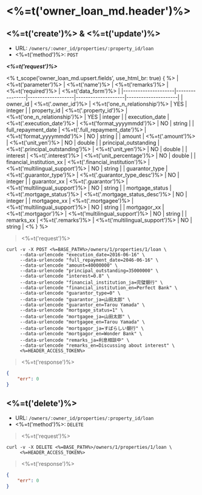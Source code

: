 # <%=t('owner_loan_md.header')%>

## <%=t('create')%> & <%=t('update')%>

- URL: `/owners/:owner_id/properties/:property_id/loan`
- <%=t('method')%>: `POST`

***<%=t('request')%>***

<% t_scope('owner_loan_md.upsert.fields', use_html_br: true) { %>
| <%=t('parameter')%> | <%=t('name')%> | <%=t('remarks')%> | <%=t('required')%> | <%=t('data_form')%> |
|---------------------|----------------|-------------------|--------------------|---------------------|
| owner_id | <%=t('.owner_id')%> | <%=t('one_n_relationship')%> | YES | integer |
| property_id | <%=t('.property_id')%> | <%=t('one_n_relationship')%> | YES | integer |
| execution_date | <%=t('.execution_date')%> | <%=t('format_yyyymmdd')%> | NO | string |
| full_repayment_date | <%=t('.full_repayment_date')%> | <%=t('format_yyyymmdd')%> | NO | string |
| amount | <%=t('.amount')%> | <%=t('unit_yen')%> | NO | double |
| principal_outstanding | <%=t('.principal_outstanding')%> | <%=t('unit_yen')%> | NO | double |
| interest | <%=t('.interest')%> | <%=t('unit_percentage')%> | NO | double |
| financial_institution_xx | <%=t('.financial_institution')%> | <%=t('multilingual_support')%> | NO | string |
| guarantor_type | <%=t('.guarantor_type')%> | <%=t('.guarantor_type_desc')%> | NO | integer |
| guarantor_xx | <%=t('.guarantor')%> | <%=t('multilingual_support')%> | NO | string |
| mortgage_status | <%=t('.mortgage_status')%> | <%=t('.mortgage_status_desc')%> | NO | integer |
| mortgagee_xx | <%=t('.mortgagee')%> | <%=t('multilingual_support')%> | NO | string |
| mortgagor_xx | <%=t('.mortgagor')%> | <%=t('multilingual_support')%> | NO | string |
| remarks_xx | <%=t('.remarks')%> | <%=t('multilingual_support')%> | NO | string |
<% } %>

> <%=t('request')%>

```shell
curl -v -X POST <%=BASE_PATH%>/owners/1/properties/1/loan \
     --data-urlencode "execution_date=2016-06-16" \
     --data-urlencode "full_repayment_date=2046-06-16" \
     --data-urlencode "amount=40000000" \
     --data-urlencode "principal_outstanding=35000000" \
     --data-urlencode "interest=0.8" \
     --data-urlencode "financial_institution_ja=完璧銀行" \
     --data-urlencode "financial_institution_en=Perfect Bank" \
     --data-urlencode "guarantor_type=0" \
     --data-urlencode "guarantor_ja=山田太郎" \
     --data-urlencode "guarantor_en=Tarou Yamada" \
     --data-urlencode "mortgage_status=1" \
     --data-urlencode "mortgagee_ja=山田太郎" \
     --data-urlencode "mortgagee_en=Tarou Yamada" \
     --data-urlencode "mortgagor_ja=すばらしい銀行" \
     --data-urlencode "mortgagor_en=Wonder Bank" \
     --data-urlencode "remarks_ja=利息相談中" \
     --data-urlencode "remarks_en=Discussing about interest" \
     <%=HEADER_ACCESS_TOKEN%>
```

> <%=t('response')%>

```json
{
    "err": 0
}
```

## <%=t('delete')%>

- URL: `/owners/:owner_id/properties/:property_id/loan`
- <%=t('method')%>: `DELETE`

> <%=t('request')%>

```shell
curl -v -X DELETE <%=BASE_PATH%>/owners/1/properties/1/loan \
     <%=HEADER_ACCESS_TOKEN%>
```

> <%=t('response')%>

```json
{
    "err": 0
}
